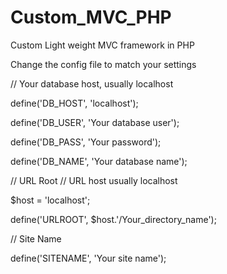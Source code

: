 # Custom_MVC_PHP
Custom Light weight MVC framework in PHP

Change the config file to match your settings

  // Your database host, usually localhost
  
  define('DB_HOST', 'localhost'); 
  
  define('DB_USER', 'Your database user');
  
  define('DB_PASS', 'Your password');
  
  define('DB_NAME', 'Your database name');
  
  // URL Root
  // URL host usually localhost
  
  $host = 'localhost';
  
  define('URLROOT', $host.'/Your_directory_name');
  
  // Site Name
  
  define('SITENAME', 'Your site name');
  
